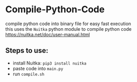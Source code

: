 # Compile-Python-Code
compile python code into binary file for easy fast execution \
this uses the `Nuitka` python module to compile python code \
https://nuitka.net/doc/user-manual.html

## Steps to use:
* install Nuitka: `pip3 install nuitka`
* paste code into `main.py`
* run `compile.sh`
